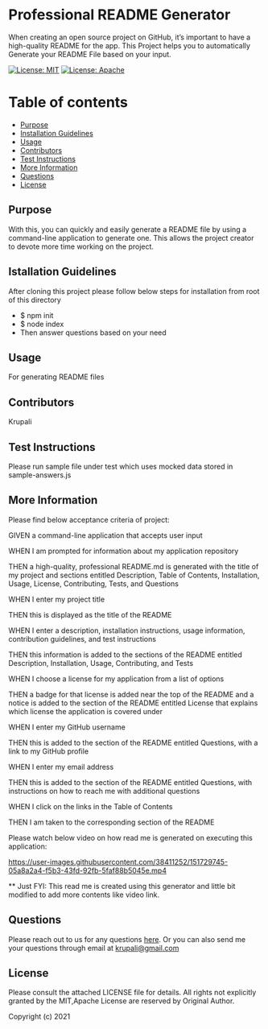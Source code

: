 # Professional README Generator
  When creating an open source project on GitHub, it’s important to have a high-quality README for the app.                     This Project helps you to automatically Generate your README File based on your input. 

   [![License: MIT](https://img.shields.io/badge/License-MIT-yellow.svg)](https://opensource.org/licenses/MIT)  [![License: Apache](https://img.shields.io/badge/License-Apache-yellow.svg)](https://opensource.org/licenses/Apache) 

  # Table of contents
  * [Purpose](#purpose)
  * [Installation Guidelines](#installation-guidelines)
  * [Usage](#usage)
  * [Contributors](#contributors)
  * [Test Instructions](#test-instructions)
  * [More Information](#more-information)
  * [Questions](#questions)
  * [License](#license)

  ## Purpose
  With this, you can quickly and easily generate a README file by using a command-line application to generate one. 
  This allows the project creator to devote more time working on the project.

  ## Istallation Guidelines
   After cloning this project please follow below steps for installation from root of this directory
                    
  - $ npm init
  - $ node index
  - Then answer questions based on your need

  ## Usage
  For generating README files

  ## Contributors
  Krupali

  ## Test Instructions
  Please run sample file under test which uses mocked data stored in sample-answers.js

  ## More Information
  Please find below acceptance criteria of project:

  GIVEN a command-line application that accepts user input

  WHEN I am prompted for information about my application repository
  
  THEN a high-quality, professional README.md is generated with the title of my 
  project and sections entitled Description, Table of Contents, Installation, Usage, License, Contributing, Tests, and Questions
  
  WHEN I enter my project title
  
  THEN this is displayed as the title of the README
  
  WHEN I enter a description, installation instructions, usage information, contribution guidelines, and test instructions
  
  THEN this information is added to the sections of the README entitled Description, Installation, Usage, Contributing, and Tests
  
  WHEN I choose a license for my application from a list of options
  
  THEN a badge for that license is added near the top of the README and a notice is added to the section of the README entitled License that explains which license the application is covered under
  
  WHEN I enter my GitHub username
  
  THEN this is added to the section of the README entitled Questions, with a link to my GitHub profile
  
  WHEN I enter my email address
  
  THEN this is added to the section of the README entitled Questions, with instructions on how to reach me with additional questions
  
  WHEN I click on the links in the Table of Contents
  
  THEN I am taken to the corresponding section of the README

  Please watch below video on how read me is generated on executing this application: 

  https://user-images.githubusercontent.com/38411252/151729745-05a8a2a4-f5b3-43fd-92fb-5faf88b5045e.mp4



  ** Just FYI: This read me is created using this generator and little bit modified to add more contents like video link.
  ## Questions
  Please reach out to us for any questions [here](https://github.com/rpkrupali1).
  Or you can also send me your questions through email at [krupali@gmail.com](mailto:krupali@gmail.com)
  
  ## License
  Please consult the attached LICENSE file for details. All rights not explicitly granted by the MIT,Apache License are reserved by Original Author.
    

  Copyright (c) 2021
